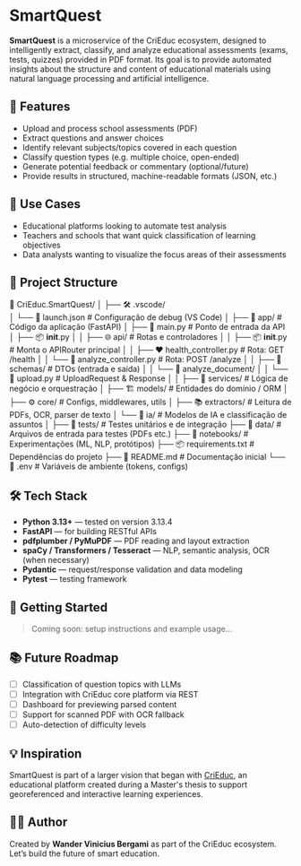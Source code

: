 # SmartQuest

**SmartQuest** is a microservice of the CriEduc ecosystem, designed to intelligently extract, classify, and analyze educational assessments (exams, tests, quizzes) provided in PDF format. Its goal is to provide automated insights about the structure and content of educational materials using natural language processing and artificial intelligence.

## 📌 Features

- Upload and process school assessments (PDF)
- Extract questions and answer choices
- Identify relevant subjects/topics covered in each question
- Classify question types (e.g. multiple choice, open-ended)
- Generate potential feedback or commentary (optional/future)
- Provide results in structured, machine-readable formats (JSON, etc.)

## 🧠 Use Cases

- Educational platforms looking to automate test analysis
- Teachers and schools that want quick classification of learning objectives
- Data analysts wanting to visualize the focus areas of their assessments

## 🧱 Project Structure
📁 CriEduc.SmartQuest/
│
├── 🛠️ .vscode/                      
│   └── 🐞 launch.json                # Configuração de debug (VS Code)
│
├── 🚀 app/                           # Código da aplicação (FastAPI)
│   ├── 🏁 main.py                    # Ponto de entrada da API
│   ├── 📦 __init__.py
│
│   ├── 🌐 api/                       # Rotas e controladores
│   │   ├── 📦 __init__.py            # Monta o APIRouter principal
│   │   ├── ❤️ health_controller.py   # Rota: GET /health
│   │   └── 🧠 analyze_controller.py  # Rota: POST /analyze
│
│   ├── 🧾 schemas/                   # DTOs (entrada e saída)
│   │   └── 📂 analyze_document/
│   │       └── 📄 upload.py          # UploadRequest & Response
│
│   ├── 🧠 services/                  # Lógica de negócio e orquestração
│   ├── 🏗️ models/                    # Entidades do domínio / ORM
│   ├── ⚙️ core/                      # Configs, middlewares, utils
│   ├── 📚 extractors/                # Leitura de PDFs, OCR, parser de texto
│   └── 🤖 ia/                        # Modelos de IA e classificação de assuntos
│
├── 🧪 tests/                         # Testes unitários e de integração
├── 📂 data/                          # Arquivos de entrada para testes (PDFs etc.)
├── 📓 notebooks/                     # Experimentações (ML, NLP, protótipos)
├── 📦 requirements.txt               # Dependências do projeto
├── 📘 README.md                      # Documentação inicial
└── 🔐 .env                           # Variáveis de ambiente (tokens, configs)

## 🛠️ Tech Stack

- **Python 3.13+** — tested on version 3.13.4
- **FastAPI** — for building RESTful APIs
- **pdfplumber / PyMuPDF** — PDF reading and layout extraction
- **spaCy / Transformers / Tesseract** — NLP, semantic analysis, OCR (when necessary)
- **Pydantic** — request/response validation and data modeling
- **Pytest** — testing framework

## 🚀 Getting Started

> Coming soon: setup instructions and example usage...

## 📚 Future Roadmap

- [ ] Classification of question topics with LLMs
- [ ] Integration with CriEduc core platform via REST
- [ ] Dashboard for previewing parsed content
- [ ] Support for scanned PDF with OCR fallback
- [ ] Auto-detection of difficulty levels

## 💡 Inspiration

SmartQuest is part of a larger vision that began with [CriEduc](https://repositorio.ufes.br/items/55cebe33-b582-4c95-818e-dc661346fab5/full), an educational platform created during a Master's thesis to support georeferenced and interactive learning experiences.

## 👨‍💻 Author

Created by **Wander Vinicius Bergami** as part of the CriEduc ecosystem.  
Let’s build the future of smart education.
